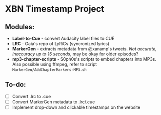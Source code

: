 # XBN Timestamp Project

## Modules:
* **Label-to-Cue** - convert Audacity label files to CUE
* **LRC** - Gaia's repo of LyRiCs (syncronized lyrics)
* **MarkerGen** - extracts metadata from @xanamp's tweets. *Not accurate, inaccuracy up to 15 seconds*, may be okay for older episodes?
* **mp3-chapter-scripts** - S0ph0s's scripts to embed chapters into MP3s. Also possible using ffmpeg, refer to script `MarkerGen/AddChapterMarkers-MP3.sh`

## To-do:
- [ ] Convert .lrc to .cue
- [ ] Convert MarkerGen metadata to .lrc/.cue
- [ ] Implement drop-down and clickable timestamps on the website